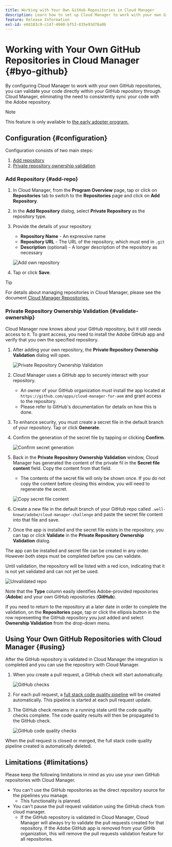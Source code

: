 ```yaml
---
title: Working with Your Own GitHub Repositories in Cloud Manager
description: Learn how to set up Cloud Manager to work with your own GitHub repositories.
feature: Release Information
exl-id: e0d103c9-c147-4040-bf53-835e93d78a0b
---
```


# Working with Your Own GitHub Repositories in Cloud Manager {#byo-github}

By configuring Cloud Manager to work with your own GitHub repositories, you can validate your code directly within your GitHub repository through Cloud Manager, eliminating the need to consistently sync your code with the Adobe repository.

>[!NOTE]
>
>This feature is only available to [the early adopter program.](/help/release-notes/current.md#early-adoption)

## Configuration {#configuration}

Configuration consists of two main steps:

1. [Add repository](#add-repo)
1. [Private repository ownership validation](#validate-ownership)

### Add Repository {#add-repo}

1. In Cloud Manager, from the **Program Overview** page, tap or click on **Repositories** tab to switch to the **Repositories** page and click on **Add Repository**.

1. In the **Add Repository** dialog, select **Private Repository** as the repository type.

1. Provide the details of your repository

   * **Repository Name** - An expressive name
   * **Repository URL** - The URL of the repository, which must end in `.git`
   * **Description** (optional) - A longer description of the repository as necessary

   ![Add own repository](/help/assets/repositories/add-own-github.png)

1. Tap or click **Save**.

>[!TIP]
>
>For details about managing repositories in Cloud Manager, please see the document [Cloud Manager Repositories.](/help/managing-code/repositories.md)

### Private Repository Ownership Validation {#validate-ownership}

Cloud Manager now knows about your GitHub repository, but it still needs access to it. To grant access, you need to install the Adobe GitHub app and verify that you own the specified repository.

1. After adding your own repository, the **Private Repository Ownership Validation** dialog will open.

   ![Private Repository Ownership Validation](/help/assets/repositories/private-repo-validate.png)

1. Cloud Manager uses a GitHub app to securely interact with your repository.
   * An owner of your GitHub organization must install the app located at `https://github.com/apps/cloud-manager-for-aem` and grant access to the repository.
   * Please refer to GitHub's documentation for details on how this is done.

1. To enhance security, you must create a secret file in the default branch of your repository. Tap or click **Generate**.

1. Confirm the generation of the secret file by tapping or clicking **Confirm**.

    ![Confirm secret generation](/help/assets/repositories/confirm-generation.png)

1. Back in the **Private Repository Ownership Validation** window, Cloud Manager has generated the content of the private fil in the **Secret file content** field. Copy the content from that field.

    * The contents of the secret file will only be shown once. If you do not copy the content before closing this window, you will need to regenerate the secret.

    ![Copy secret file content](/help/assets/repositories/new-secret.png)

1. Create a new file in the default branch of your GitHub repo called `.well-known/adobe/cloud-manager-challenge` and paste the secret file content into that file and save.

1. Once the app is installed and the secret file exists in the repository, you can tap or click **Validate** in the **Private Repository Ownership Validation** dialog.

The app can be installed and secret file can be created in any order. However both steps must be completed before you can validate.

Until validation, the repository will be listed with a red icon, indicating that it is not yet validated and can not yet be used.

![Unvalidated repo](/help/assets/repositories/unvalidated-repo.png)

Note that the **Type** column easily identifies Adobe-provided repositories (**Adobe**) and your own GitHub repositories (**GitHub**).

If you need to return to the repository at a later date in order to complete the validation, on the **Repositories** page, tap or click the ellipsis button in the row representing the GitHub repository you just added and select **Ownership Validation** from the drop-down menu.

## Using Your Own GitHub Repositories with Cloud Manager {#using}

After the GitHub repository is validated in Cloud Manager the integration is completed and you can use the repository with Cloud Manager.

1. When you create a pull request, a GitHub check will start automatically.

    ![GitHub checks](/help/assets/repositories/github-checks.png)

1. For each pull request, a [full stack code quality pipeline](/help/using/managing-pipelines.md) will be created automatically. This pipeline is started at each pull request update.

1. The GitHub check remains in a running state until the code quality checks complete. The code quality results will then be propagated to the GitHub check.

    ![GitHub code quality checks](/help/assets/repositories/github-code-quality.png)

When the pull request is closed or merged, the full stack code quality pipeline created is automatically deleted.

## Limitations {#limitations}

Please keep the following limitations in mind as you use your own GitHub repositories with Cloud Manager.

* You can't use the GitHub repositories as the direct repository source for the pipelines you manage.
  * This functionality is planned.
* You can't pause the pull request validation using the GitHub check from cloud manager.
  * If the GitHub repository is validated in Cloud Manager, Cloud Manager will always try to validate the pull requests created for that repository.
If the Adobe GitHub app is removed from your GitHb organization, this will remove the pull requests validation feature for all repositories.
